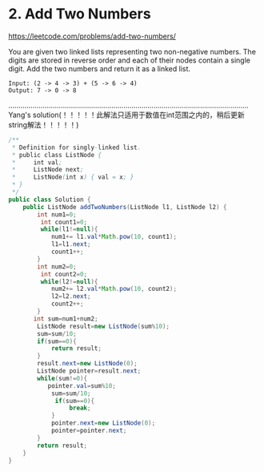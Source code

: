 # 2. Add Two Numbers
https://leetcode.com/problems/add-two-numbers/


You are given two linked lists representing two non-negative numbers. The digits are stored in reverse order and each of their nodes contain a single digit. Add the two numbers and return it as a linked list.

```
Input: (2 -> 4 -> 3) + (5 -> 6 -> 4)
Output: 7 -> 0 -> 8
```


.......................................................................................................................
Yang's solution(！！！！！此解法只适用于数值在int范围之内的，稍后更新string解法！！！！！)
```java
/**
 * Definition for singly-linked list.
 * public class ListNode {
 *     int val;
 *     ListNode next;
 *     ListNode(int x) { val = x; }
 * }
 */
public class Solution {
    public ListNode addTwoNumbers(ListNode l1, ListNode l2) {
        int num1=0;
         int count1=0;
         while(l1!=null){
            num1+= l1.val*Math.pow(10, count1);
            l1=l1.next;
            count1++;
        }
        int num2=0;
         int count2=0;
         while(l2!=null){
            num2+= l2.val*Math.pow(10, count2);
            l2=l2.next;
            count2++;
        }
       int sum=num1+num2;
        ListNode result=new ListNode(sum%10);
        sum=sum/10;
        if(sum==0){
            return result;
        }
        result.next=new ListNode(0);
        ListNode pointer=result.next;
        while(sum!=0){
           pointer.val=sum%10;
            sum=sum/10;
             if(sum==0){
                 break;
            }
            pointer.next=new ListNode(0);
            pointer=pointer.next;
        }
        return result; 
    }
}
```
